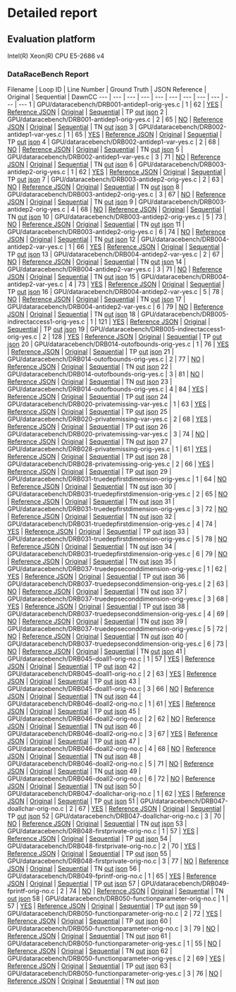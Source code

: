 # Detailed report

## Evaluation platform

Intel(R) Xeon(R) CPU E5-2686 v4

### DataRaceBench Report

 Filename | Loop ID | Line Number | Ground Truth | JSON Reference | Original | Sequential | DawnCC 
 --- | --- | --- | --- | --- | --- | --- | --- | --- | --- | --- 
1 | GPU/dataracebench/DRB001-antidep1-orig-yes.c | 1 | 62 | [YES](../../benchmarks/reference_gpu_target/dataracebench/DRB001-antidep1-orig-yes.c) | [Reference JSON](../../benchmarks/reference_gpu_target/dataracebench/DRB001-antidep1-orig-yes.c.json) | [Original](../../benchmarks/original/dataracebench/DRB001-antidep1-orig-yes.c) | [Sequential](../../benchmarks/sequential/dataracebench/DRB001-antidep1-orig-yes.c) | TP  [out](../../benchmarks/Dawncc/dataracebench/DRB001-antidep1-orig-yes.c) [json](../../benchmarks/Dawncc/dataracebench/DRB001-antidep1-orig-yes.c.json)
2 | GPU/dataracebench/DRB001-antidep1-orig-yes.c | 2 | 65 | [NO](../../benchmarks/reference_gpu_target/dataracebench/DRB001-antidep1-orig-yes.c) | [Reference JSON](../../benchmarks/reference_gpu_target/dataracebench/DRB001-antidep1-orig-yes.c.json) | [Original](../../benchmarks/original/dataracebench/DRB001-antidep1-orig-yes.c) | [Sequential](../../benchmarks/sequential/dataracebench/DRB001-antidep1-orig-yes.c) | TN  [out](../../benchmarks/Dawncc/dataracebench/DRB001-antidep1-orig-yes.c) [json](../../benchmarks/Dawncc/dataracebench/DRB001-antidep1-orig-yes.c.json)
3 | GPU/dataracebench/DRB002-antidep1-var-yes.c | 1 | 65 | [YES](../../benchmarks/reference_gpu_target/dataracebench/DRB002-antidep1-var-yes.c) | [Reference JSON](../../benchmarks/reference_gpu_target/dataracebench/DRB002-antidep1-var-yes.c.json) | [Original](../../benchmarks/original/dataracebench/DRB002-antidep1-var-yes.c) | [Sequential](../../benchmarks/sequential/dataracebench/DRB002-antidep1-var-yes.c) | TP  [out](../../benchmarks/Dawncc/dataracebench/DRB002-antidep1-var-yes.c) [json](../../benchmarks/Dawncc/dataracebench/DRB002-antidep1-var-yes.c.json)
4 | GPU/dataracebench/DRB002-antidep1-var-yes.c | 2 | 68 | [NO](../../benchmarks/reference_gpu_target/dataracebench/DRB002-antidep1-var-yes.c) | [Reference JSON](../../benchmarks/reference_gpu_target/dataracebench/DRB002-antidep1-var-yes.c.json) | [Original](../../benchmarks/original/dataracebench/DRB002-antidep1-var-yes.c) | [Sequential](../../benchmarks/sequential/dataracebench/DRB002-antidep1-var-yes.c) | TN  [out](../../benchmarks/Dawncc/dataracebench/DRB002-antidep1-var-yes.c) [json](../../benchmarks/Dawncc/dataracebench/DRB002-antidep1-var-yes.c.json)
5 | GPU/dataracebench/DRB002-antidep1-var-yes.c | 3 | 71 | [NO](../../benchmarks/reference_gpu_target/dataracebench/DRB002-antidep1-var-yes.c) | [Reference JSON](../../benchmarks/reference_gpu_target/dataracebench/DRB002-antidep1-var-yes.c.json) | [Original](../../benchmarks/original/dataracebench/DRB002-antidep1-var-yes.c) | [Sequential](../../benchmarks/sequential/dataracebench/DRB002-antidep1-var-yes.c) | TN  [out](../../benchmarks/Dawncc/dataracebench/DRB002-antidep1-var-yes.c) [json](../../benchmarks/Dawncc/dataracebench/DRB002-antidep1-var-yes.c.json)
6 | GPU/dataracebench/DRB003-antidep2-orig-yes.c | 1 | 62 | [YES](../../benchmarks/reference_gpu_target/dataracebench/DRB003-antidep2-orig-yes.c) | [Reference JSON](../../benchmarks/reference_gpu_target/dataracebench/DRB003-antidep2-orig-yes.c.json) | [Original](../../benchmarks/original/dataracebench/DRB003-antidep2-orig-yes.c) | [Sequential](../../benchmarks/sequential/dataracebench/DRB003-antidep2-orig-yes.c) | TP  [out](../../benchmarks/Dawncc/dataracebench/DRB003-antidep2-orig-yes.c) [json](../../benchmarks/Dawncc/dataracebench/DRB003-antidep2-orig-yes.c.json)
7 | GPU/dataracebench/DRB003-antidep2-orig-yes.c | 2 | 63 | [NO](../../benchmarks/reference_gpu_target/dataracebench/DRB003-antidep2-orig-yes.c) | [Reference JSON](../../benchmarks/reference_gpu_target/dataracebench/DRB003-antidep2-orig-yes.c.json) | [Original](../../benchmarks/original/dataracebench/DRB003-antidep2-orig-yes.c) | [Sequential](../../benchmarks/sequential/dataracebench/DRB003-antidep2-orig-yes.c) | TN  [out](../../benchmarks/Dawncc/dataracebench/DRB003-antidep2-orig-yes.c) [json](../../benchmarks/Dawncc/dataracebench/DRB003-antidep2-orig-yes.c.json)
8 | GPU/dataracebench/DRB003-antidep2-orig-yes.c | 3 | 67 | [NO](../../benchmarks/reference_gpu_target/dataracebench/DRB003-antidep2-orig-yes.c) | [Reference JSON](../../benchmarks/reference_gpu_target/dataracebench/DRB003-antidep2-orig-yes.c.json) | [Original](../../benchmarks/original/dataracebench/DRB003-antidep2-orig-yes.c) | [Sequential](../../benchmarks/sequential/dataracebench/DRB003-antidep2-orig-yes.c) | TN  [out](../../benchmarks/Dawncc/dataracebench/DRB003-antidep2-orig-yes.c) [json](../../benchmarks/Dawncc/dataracebench/DRB003-antidep2-orig-yes.c.json)
9 | GPU/dataracebench/DRB003-antidep2-orig-yes.c | 4 | 68 | [NO](../../benchmarks/reference_gpu_target/dataracebench/DRB003-antidep2-orig-yes.c) | [Reference JSON](../../benchmarks/reference_gpu_target/dataracebench/DRB003-antidep2-orig-yes.c.json) | [Original](../../benchmarks/original/dataracebench/DRB003-antidep2-orig-yes.c) | [Sequential](../../benchmarks/sequential/dataracebench/DRB003-antidep2-orig-yes.c) | TN  [out](../../benchmarks/Dawncc/dataracebench/DRB003-antidep2-orig-yes.c) [json](../../benchmarks/Dawncc/dataracebench/DRB003-antidep2-orig-yes.c.json)
10 | GPU/dataracebench/DRB003-antidep2-orig-yes.c | 5 | 73 | [NO](../../benchmarks/reference_gpu_target/dataracebench/DRB003-antidep2-orig-yes.c) | [Reference JSON](../../benchmarks/reference_gpu_target/dataracebench/DRB003-antidep2-orig-yes.c.json) | [Original](../../benchmarks/original/dataracebench/DRB003-antidep2-orig-yes.c) | [Sequential](../../benchmarks/sequential/dataracebench/DRB003-antidep2-orig-yes.c) | TN  [out](../../benchmarks/Dawncc/dataracebench/DRB003-antidep2-orig-yes.c) [json](../../benchmarks/Dawncc/dataracebench/DRB003-antidep2-orig-yes.c.json)
11 | GPU/dataracebench/DRB003-antidep2-orig-yes.c | 6 | 74 | [NO](../../benchmarks/reference_gpu_target/dataracebench/DRB003-antidep2-orig-yes.c) | [Reference JSON](../../benchmarks/reference_gpu_target/dataracebench/DRB003-antidep2-orig-yes.c.json) | [Original](../../benchmarks/original/dataracebench/DRB003-antidep2-orig-yes.c) | [Sequential](../../benchmarks/sequential/dataracebench/DRB003-antidep2-orig-yes.c) | TN  [out](../../benchmarks/Dawncc/dataracebench/DRB003-antidep2-orig-yes.c) [json](../../benchmarks/Dawncc/dataracebench/DRB003-antidep2-orig-yes.c.json)
12 | GPU/dataracebench/DRB004-antidep2-var-yes.c | 1 | 66 | [YES](../../benchmarks/reference_gpu_target/dataracebench/DRB004-antidep2-var-yes.c) | [Reference JSON](../../benchmarks/reference_gpu_target/dataracebench/DRB004-antidep2-var-yes.c.json) | [Original](../../benchmarks/original/dataracebench/DRB004-antidep2-var-yes.c) | [Sequential](../../benchmarks/sequential/dataracebench/DRB004-antidep2-var-yes.c) | TP  [out](../../benchmarks/Dawncc/dataracebench/DRB004-antidep2-var-yes.c) [json](../../benchmarks/Dawncc/dataracebench/DRB004-antidep2-var-yes.c.json)
13 | GPU/dataracebench/DRB004-antidep2-var-yes.c | 2 | 67 | [NO](../../benchmarks/reference_gpu_target/dataracebench/DRB004-antidep2-var-yes.c) | [Reference JSON](../../benchmarks/reference_gpu_target/dataracebench/DRB004-antidep2-var-yes.c.json) | [Original](../../benchmarks/original/dataracebench/DRB004-antidep2-var-yes.c) | [Sequential](../../benchmarks/sequential/dataracebench/DRB004-antidep2-var-yes.c) | TN  [out](../../benchmarks/Dawncc/dataracebench/DRB004-antidep2-var-yes.c) [json](../../benchmarks/Dawncc/dataracebench/DRB004-antidep2-var-yes.c.json)
14 | GPU/dataracebench/DRB004-antidep2-var-yes.c | 3 | 71 | [NO](../../benchmarks/reference_gpu_target/dataracebench/DRB004-antidep2-var-yes.c) | [Reference JSON](../../benchmarks/reference_gpu_target/dataracebench/DRB004-antidep2-var-yes.c.json) | [Original](../../benchmarks/original/dataracebench/DRB004-antidep2-var-yes.c) | [Sequential](../../benchmarks/sequential/dataracebench/DRB004-antidep2-var-yes.c) | TN  [out](../../benchmarks/Dawncc/dataracebench/DRB004-antidep2-var-yes.c) [json](../../benchmarks/Dawncc/dataracebench/DRB004-antidep2-var-yes.c.json)
15 | GPU/dataracebench/DRB004-antidep2-var-yes.c | 4 | 73 | [YES](../../benchmarks/reference_gpu_target/dataracebench/DRB004-antidep2-var-yes.c) | [Reference JSON](../../benchmarks/reference_gpu_target/dataracebench/DRB004-antidep2-var-yes.c.json) | [Original](../../benchmarks/original/dataracebench/DRB004-antidep2-var-yes.c) | [Sequential](../../benchmarks/sequential/dataracebench/DRB004-antidep2-var-yes.c) | TP  [out](../../benchmarks/Dawncc/dataracebench/DRB004-antidep2-var-yes.c) [json](../../benchmarks/Dawncc/dataracebench/DRB004-antidep2-var-yes.c.json)
16 | GPU/dataracebench/DRB004-antidep2-var-yes.c | 5 | 78 | [NO](../../benchmarks/reference_gpu_target/dataracebench/DRB004-antidep2-var-yes.c) | [Reference JSON](../../benchmarks/reference_gpu_target/dataracebench/DRB004-antidep2-var-yes.c.json) | [Original](../../benchmarks/original/dataracebench/DRB004-antidep2-var-yes.c) | [Sequential](../../benchmarks/sequential/dataracebench/DRB004-antidep2-var-yes.c) | TN  [out](../../benchmarks/Dawncc/dataracebench/DRB004-antidep2-var-yes.c) [json](../../benchmarks/Dawncc/dataracebench/DRB004-antidep2-var-yes.c.json)
17 | GPU/dataracebench/DRB004-antidep2-var-yes.c | 6 | 79 | [NO](../../benchmarks/reference_gpu_target/dataracebench/DRB004-antidep2-var-yes.c) | [Reference JSON](../../benchmarks/reference_gpu_target/dataracebench/DRB004-antidep2-var-yes.c.json) | [Original](../../benchmarks/original/dataracebench/DRB004-antidep2-var-yes.c) | [Sequential](../../benchmarks/sequential/dataracebench/DRB004-antidep2-var-yes.c) | TN  [out](../../benchmarks/Dawncc/dataracebench/DRB004-antidep2-var-yes.c) [json](../../benchmarks/Dawncc/dataracebench/DRB004-antidep2-var-yes.c.json)
18 | GPU/dataracebench/DRB005-indirectaccess1-orig-yes.c | 1 | 121 | [YES](../../benchmarks/reference_gpu_target/dataracebench/DRB005-indirectaccess1-orig-yes.c) | [Reference JSON](../../benchmarks/reference_gpu_target/dataracebench/DRB005-indirectaccess1-orig-yes.c.json) | [Original](../../benchmarks/original/dataracebench/DRB005-indirectaccess1-orig-yes.c) | [Sequential](../../benchmarks/sequential/dataracebench/DRB005-indirectaccess1-orig-yes.c) | TP  [out](../../benchmarks/Dawncc/dataracebench/DRB005-indirectaccess1-orig-yes.c) [json](../../benchmarks/Dawncc/dataracebench/DRB005-indirectaccess1-orig-yes.c.json)
19 | GPU/dataracebench/DRB005-indirectaccess1-orig-yes.c | 2 | 128 | [YES](../../benchmarks/reference_gpu_target/dataracebench/DRB005-indirectaccess1-orig-yes.c) | [Reference JSON](../../benchmarks/reference_gpu_target/dataracebench/DRB005-indirectaccess1-orig-yes.c.json) | [Original](../../benchmarks/original/dataracebench/DRB005-indirectaccess1-orig-yes.c) | [Sequential](../../benchmarks/sequential/dataracebench/DRB005-indirectaccess1-orig-yes.c) | TP  [out](../../benchmarks/Dawncc/dataracebench/DRB005-indirectaccess1-orig-yes.c) [json](../../benchmarks/Dawncc/dataracebench/DRB005-indirectaccess1-orig-yes.c.json)
20 | GPU/dataracebench/DRB014-outofbounds-orig-yes.c | 1 | 76 | [YES](../../benchmarks/reference_gpu_target/dataracebench/DRB014-outofbounds-orig-yes.c) | [Reference JSON](../../benchmarks/reference_gpu_target/dataracebench/DRB014-outofbounds-orig-yes.c.json) | [Original](../../benchmarks/original/dataracebench/DRB014-outofbounds-orig-yes.c) | [Sequential](../../benchmarks/sequential/dataracebench/DRB014-outofbounds-orig-yes.c) | TP  [out](../../benchmarks/Dawncc/dataracebench/DRB014-outofbounds-orig-yes.c) [json](../../benchmarks/Dawncc/dataracebench/DRB014-outofbounds-orig-yes.c.json)
21 | GPU/dataracebench/DRB014-outofbounds-orig-yes.c | 2 | 77 | [NO](../../benchmarks/reference_gpu_target/dataracebench/DRB014-outofbounds-orig-yes.c) | [Reference JSON](../../benchmarks/reference_gpu_target/dataracebench/DRB014-outofbounds-orig-yes.c.json) | [Original](../../benchmarks/original/dataracebench/DRB014-outofbounds-orig-yes.c) | [Sequential](../../benchmarks/sequential/dataracebench/DRB014-outofbounds-orig-yes.c) | TN  [out](../../benchmarks/Dawncc/dataracebench/DRB014-outofbounds-orig-yes.c) [json](../../benchmarks/Dawncc/dataracebench/DRB014-outofbounds-orig-yes.c.json)
22 | GPU/dataracebench/DRB014-outofbounds-orig-yes.c | 3 | 81 | [NO](../../benchmarks/reference_gpu_target/dataracebench/DRB014-outofbounds-orig-yes.c) | [Reference JSON](../../benchmarks/reference_gpu_target/dataracebench/DRB014-outofbounds-orig-yes.c.json) | [Original](../../benchmarks/original/dataracebench/DRB014-outofbounds-orig-yes.c) | [Sequential](../../benchmarks/sequential/dataracebench/DRB014-outofbounds-orig-yes.c) | TN  [out](../../benchmarks/Dawncc/dataracebench/DRB014-outofbounds-orig-yes.c) [json](../../benchmarks/Dawncc/dataracebench/DRB014-outofbounds-orig-yes.c.json)
23 | GPU/dataracebench/DRB014-outofbounds-orig-yes.c | 4 | 84 | [YES](../../benchmarks/reference_gpu_target/dataracebench/DRB014-outofbounds-orig-yes.c) | [Reference JSON](../../benchmarks/reference_gpu_target/dataracebench/DRB014-outofbounds-orig-yes.c.json) | [Original](../../benchmarks/original/dataracebench/DRB014-outofbounds-orig-yes.c) | [Sequential](../../benchmarks/sequential/dataracebench/DRB014-outofbounds-orig-yes.c) | TP  [out](../../benchmarks/Dawncc/dataracebench/DRB014-outofbounds-orig-yes.c) [json](../../benchmarks/Dawncc/dataracebench/DRB014-outofbounds-orig-yes.c.json)
24 | GPU/dataracebench/DRB020-privatemissing-var-yes.c | 1 | 63 | [YES](../../benchmarks/reference_gpu_target/dataracebench/DRB020-privatemissing-var-yes.c) | [Reference JSON](../../benchmarks/reference_gpu_target/dataracebench/DRB020-privatemissing-var-yes.c.json) | [Original](../../benchmarks/original/dataracebench/DRB020-privatemissing-var-yes.c) | [Sequential](../../benchmarks/sequential/dataracebench/DRB020-privatemissing-var-yes.c) | TP  [out](../../benchmarks/Dawncc/dataracebench/DRB020-privatemissing-var-yes.c) [json](../../benchmarks/Dawncc/dataracebench/DRB020-privatemissing-var-yes.c.json)
25 | GPU/dataracebench/DRB020-privatemissing-var-yes.c | 2 | 68 | [YES](../../benchmarks/reference_gpu_target/dataracebench/DRB020-privatemissing-var-yes.c) | [Reference JSON](../../benchmarks/reference_gpu_target/dataracebench/DRB020-privatemissing-var-yes.c.json) | [Original](../../benchmarks/original/dataracebench/DRB020-privatemissing-var-yes.c) | [Sequential](../../benchmarks/sequential/dataracebench/DRB020-privatemissing-var-yes.c) | TP  [out](../../benchmarks/Dawncc/dataracebench/DRB020-privatemissing-var-yes.c) [json](../../benchmarks/Dawncc/dataracebench/DRB020-privatemissing-var-yes.c.json)
26 | GPU/dataracebench/DRB020-privatemissing-var-yes.c | 3 | 74 | [NO](../../benchmarks/reference_gpu_target/dataracebench/DRB020-privatemissing-var-yes.c) | [Reference JSON](../../benchmarks/reference_gpu_target/dataracebench/DRB020-privatemissing-var-yes.c.json) | [Original](../../benchmarks/original/dataracebench/DRB020-privatemissing-var-yes.c) | [Sequential](../../benchmarks/sequential/dataracebench/DRB020-privatemissing-var-yes.c) | TN  [out](../../benchmarks/Dawncc/dataracebench/DRB020-privatemissing-var-yes.c) [json](../../benchmarks/Dawncc/dataracebench/DRB020-privatemissing-var-yes.c.json)
27 | GPU/dataracebench/DRB028-privatemissing-orig-yes.c | 1 | 61 | [YES](../../benchmarks/reference_gpu_target/dataracebench/DRB028-privatemissing-orig-yes.c) | [Reference JSON](../../benchmarks/reference_gpu_target/dataracebench/DRB028-privatemissing-orig-yes.c.json) | [Original](../../benchmarks/original/dataracebench/DRB028-privatemissing-orig-yes.c) | [Sequential](../../benchmarks/sequential/dataracebench/DRB028-privatemissing-orig-yes.c) | TP  [out](../../benchmarks/Dawncc/dataracebench/DRB028-privatemissing-orig-yes.c) [json](../../benchmarks/Dawncc/dataracebench/DRB028-privatemissing-orig-yes.c.json)
28 | GPU/dataracebench/DRB028-privatemissing-orig-yes.c | 2 | 66 | [YES](../../benchmarks/reference_gpu_target/dataracebench/DRB028-privatemissing-orig-yes.c) | [Reference JSON](../../benchmarks/reference_gpu_target/dataracebench/DRB028-privatemissing-orig-yes.c.json) | [Original](../../benchmarks/original/dataracebench/DRB028-privatemissing-orig-yes.c) | [Sequential](../../benchmarks/sequential/dataracebench/DRB028-privatemissing-orig-yes.c) | TP  [out](../../benchmarks/Dawncc/dataracebench/DRB028-privatemissing-orig-yes.c) [json](../../benchmarks/Dawncc/dataracebench/DRB028-privatemissing-orig-yes.c.json)
29 | GPU/dataracebench/DRB031-truedepfirstdimension-orig-yes.c | 1 | 64 | [NO](../../benchmarks/reference_gpu_target/dataracebench/DRB031-truedepfirstdimension-orig-yes.c) | [Reference JSON](../../benchmarks/reference_gpu_target/dataracebench/DRB031-truedepfirstdimension-orig-yes.c.json) | [Original](../../benchmarks/original/dataracebench/DRB031-truedepfirstdimension-orig-yes.c) | [Sequential](../../benchmarks/sequential/dataracebench/DRB031-truedepfirstdimension-orig-yes.c) | TN  [out](../../benchmarks/Dawncc/dataracebench/DRB031-truedepfirstdimension-orig-yes.c) [json](../../benchmarks/Dawncc/dataracebench/DRB031-truedepfirstdimension-orig-yes.c.json)
30 | GPU/dataracebench/DRB031-truedepfirstdimension-orig-yes.c | 2 | 65 | [NO](../../benchmarks/reference_gpu_target/dataracebench/DRB031-truedepfirstdimension-orig-yes.c) | [Reference JSON](../../benchmarks/reference_gpu_target/dataracebench/DRB031-truedepfirstdimension-orig-yes.c.json) | [Original](../../benchmarks/original/dataracebench/DRB031-truedepfirstdimension-orig-yes.c) | [Sequential](../../benchmarks/sequential/dataracebench/DRB031-truedepfirstdimension-orig-yes.c) | TN  [out](../../benchmarks/Dawncc/dataracebench/DRB031-truedepfirstdimension-orig-yes.c) [json](../../benchmarks/Dawncc/dataracebench/DRB031-truedepfirstdimension-orig-yes.c.json)
31 | GPU/dataracebench/DRB031-truedepfirstdimension-orig-yes.c | 3 | 72 | [NO](../../benchmarks/reference_gpu_target/dataracebench/DRB031-truedepfirstdimension-orig-yes.c) | [Reference JSON](../../benchmarks/reference_gpu_target/dataracebench/DRB031-truedepfirstdimension-orig-yes.c.json) | [Original](../../benchmarks/original/dataracebench/DRB031-truedepfirstdimension-orig-yes.c) | [Sequential](../../benchmarks/sequential/dataracebench/DRB031-truedepfirstdimension-orig-yes.c) | TN  [out](../../benchmarks/Dawncc/dataracebench/DRB031-truedepfirstdimension-orig-yes.c) [json](../../benchmarks/Dawncc/dataracebench/DRB031-truedepfirstdimension-orig-yes.c.json)
32 | GPU/dataracebench/DRB031-truedepfirstdimension-orig-yes.c | 4 | 74 | [YES](../../benchmarks/reference_gpu_target/dataracebench/DRB031-truedepfirstdimension-orig-yes.c) | [Reference JSON](../../benchmarks/reference_gpu_target/dataracebench/DRB031-truedepfirstdimension-orig-yes.c.json) | [Original](../../benchmarks/original/dataracebench/DRB031-truedepfirstdimension-orig-yes.c) | [Sequential](../../benchmarks/sequential/dataracebench/DRB031-truedepfirstdimension-orig-yes.c) | TP  [out](../../benchmarks/Dawncc/dataracebench/DRB031-truedepfirstdimension-orig-yes.c) [json](../../benchmarks/Dawncc/dataracebench/DRB031-truedepfirstdimension-orig-yes.c.json)
33 | GPU/dataracebench/DRB031-truedepfirstdimension-orig-yes.c | 5 | 78 | [NO](../../benchmarks/reference_gpu_target/dataracebench/DRB031-truedepfirstdimension-orig-yes.c) | [Reference JSON](../../benchmarks/reference_gpu_target/dataracebench/DRB031-truedepfirstdimension-orig-yes.c.json) | [Original](../../benchmarks/original/dataracebench/DRB031-truedepfirstdimension-orig-yes.c) | [Sequential](../../benchmarks/sequential/dataracebench/DRB031-truedepfirstdimension-orig-yes.c) | TN  [out](../../benchmarks/Dawncc/dataracebench/DRB031-truedepfirstdimension-orig-yes.c) [json](../../benchmarks/Dawncc/dataracebench/DRB031-truedepfirstdimension-orig-yes.c.json)
34 | GPU/dataracebench/DRB031-truedepfirstdimension-orig-yes.c | 6 | 79 | [NO](../../benchmarks/reference_gpu_target/dataracebench/DRB031-truedepfirstdimension-orig-yes.c) | [Reference JSON](../../benchmarks/reference_gpu_target/dataracebench/DRB031-truedepfirstdimension-orig-yes.c.json) | [Original](../../benchmarks/original/dataracebench/DRB031-truedepfirstdimension-orig-yes.c) | [Sequential](../../benchmarks/sequential/dataracebench/DRB031-truedepfirstdimension-orig-yes.c) | TN  [out](../../benchmarks/Dawncc/dataracebench/DRB031-truedepfirstdimension-orig-yes.c) [json](../../benchmarks/Dawncc/dataracebench/DRB031-truedepfirstdimension-orig-yes.c.json)
35 | GPU/dataracebench/DRB037-truedepseconddimension-orig-yes.c | 1 | 62 | [YES](../../benchmarks/reference_gpu_target/dataracebench/DRB037-truedepseconddimension-orig-yes.c) | [Reference JSON](../../benchmarks/reference_gpu_target/dataracebench/DRB037-truedepseconddimension-orig-yes.c.json) | [Original](../../benchmarks/original/dataracebench/DRB037-truedepseconddimension-orig-yes.c) | [Sequential](../../benchmarks/sequential/dataracebench/DRB037-truedepseconddimension-orig-yes.c) | TP  [out](../../benchmarks/Dawncc/dataracebench/DRB037-truedepseconddimension-orig-yes.c) [json](../../benchmarks/Dawncc/dataracebench/DRB037-truedepseconddimension-orig-yes.c.json)
36 | GPU/dataracebench/DRB037-truedepseconddimension-orig-yes.c | 2 | 63 | [NO](../../benchmarks/reference_gpu_target/dataracebench/DRB037-truedepseconddimension-orig-yes.c) | [Reference JSON](../../benchmarks/reference_gpu_target/dataracebench/DRB037-truedepseconddimension-orig-yes.c.json) | [Original](../../benchmarks/original/dataracebench/DRB037-truedepseconddimension-orig-yes.c) | [Sequential](../../benchmarks/sequential/dataracebench/DRB037-truedepseconddimension-orig-yes.c) | TN  [out](../../benchmarks/Dawncc/dataracebench/DRB037-truedepseconddimension-orig-yes.c) [json](../../benchmarks/Dawncc/dataracebench/DRB037-truedepseconddimension-orig-yes.c.json)
37 | GPU/dataracebench/DRB037-truedepseconddimension-orig-yes.c | 3 | 68 | [YES](../../benchmarks/reference_gpu_target/dataracebench/DRB037-truedepseconddimension-orig-yes.c) | [Reference JSON](../../benchmarks/reference_gpu_target/dataracebench/DRB037-truedepseconddimension-orig-yes.c.json) | [Original](../../benchmarks/original/dataracebench/DRB037-truedepseconddimension-orig-yes.c) | [Sequential](../../benchmarks/sequential/dataracebench/DRB037-truedepseconddimension-orig-yes.c) | TP  [out](../../benchmarks/Dawncc/dataracebench/DRB037-truedepseconddimension-orig-yes.c) [json](../../benchmarks/Dawncc/dataracebench/DRB037-truedepseconddimension-orig-yes.c.json)
38 | GPU/dataracebench/DRB037-truedepseconddimension-orig-yes.c | 4 | 69 | [NO](../../benchmarks/reference_gpu_target/dataracebench/DRB037-truedepseconddimension-orig-yes.c) | [Reference JSON](../../benchmarks/reference_gpu_target/dataracebench/DRB037-truedepseconddimension-orig-yes.c.json) | [Original](../../benchmarks/original/dataracebench/DRB037-truedepseconddimension-orig-yes.c) | [Sequential](../../benchmarks/sequential/dataracebench/DRB037-truedepseconddimension-orig-yes.c) | TN  [out](../../benchmarks/Dawncc/dataracebench/DRB037-truedepseconddimension-orig-yes.c) [json](../../benchmarks/Dawncc/dataracebench/DRB037-truedepseconddimension-orig-yes.c.json)
39 | GPU/dataracebench/DRB037-truedepseconddimension-orig-yes.c | 5 | 72 | [NO](../../benchmarks/reference_gpu_target/dataracebench/DRB037-truedepseconddimension-orig-yes.c) | [Reference JSON](../../benchmarks/reference_gpu_target/dataracebench/DRB037-truedepseconddimension-orig-yes.c.json) | [Original](../../benchmarks/original/dataracebench/DRB037-truedepseconddimension-orig-yes.c) | [Sequential](../../benchmarks/sequential/dataracebench/DRB037-truedepseconddimension-orig-yes.c) | TN  [out](../../benchmarks/Dawncc/dataracebench/DRB037-truedepseconddimension-orig-yes.c) [json](../../benchmarks/Dawncc/dataracebench/DRB037-truedepseconddimension-orig-yes.c.json)
40 | GPU/dataracebench/DRB037-truedepseconddimension-orig-yes.c | 6 | 73 | [NO](../../benchmarks/reference_gpu_target/dataracebench/DRB037-truedepseconddimension-orig-yes.c) | [Reference JSON](../../benchmarks/reference_gpu_target/dataracebench/DRB037-truedepseconddimension-orig-yes.c.json) | [Original](../../benchmarks/original/dataracebench/DRB037-truedepseconddimension-orig-yes.c) | [Sequential](../../benchmarks/sequential/dataracebench/DRB037-truedepseconddimension-orig-yes.c) | TN  [out](../../benchmarks/Dawncc/dataracebench/DRB037-truedepseconddimension-orig-yes.c) [json](../../benchmarks/Dawncc/dataracebench/DRB037-truedepseconddimension-orig-yes.c.json)
41 | GPU/dataracebench/DRB045-doall1-orig-no.c | 1 | 57 | [YES](../../benchmarks/reference_gpu_target/dataracebench/DRB045-doall1-orig-no.c) | [Reference JSON](../../benchmarks/reference_gpu_target/dataracebench/DRB045-doall1-orig-no.c.json) | [Original](../../benchmarks/original/dataracebench/DRB045-doall1-orig-no.c) | [Sequential](../../benchmarks/sequential/dataracebench/DRB045-doall1-orig-no.c) | TP  [out](../../benchmarks/Dawncc/dataracebench/DRB045-doall1-orig-no.c) [json](../../benchmarks/Dawncc/dataracebench/DRB045-doall1-orig-no.c.json)
42 | GPU/dataracebench/DRB045-doall1-orig-no.c | 2 | 63 | [YES](../../benchmarks/reference_gpu_target/dataracebench/DRB045-doall1-orig-no.c) | [Reference JSON](../../benchmarks/reference_gpu_target/dataracebench/DRB045-doall1-orig-no.c.json) | [Original](../../benchmarks/original/dataracebench/DRB045-doall1-orig-no.c) | [Sequential](../../benchmarks/sequential/dataracebench/DRB045-doall1-orig-no.c) | TP  [out](../../benchmarks/Dawncc/dataracebench/DRB045-doall1-orig-no.c) [json](../../benchmarks/Dawncc/dataracebench/DRB045-doall1-orig-no.c.json)
43 | GPU/dataracebench/DRB045-doall1-orig-no.c | 3 | 66 | [NO](../../benchmarks/reference_gpu_target/dataracebench/DRB045-doall1-orig-no.c) | [Reference JSON](../../benchmarks/reference_gpu_target/dataracebench/DRB045-doall1-orig-no.c.json) | [Original](../../benchmarks/original/dataracebench/DRB045-doall1-orig-no.c) | [Sequential](../../benchmarks/sequential/dataracebench/DRB045-doall1-orig-no.c) | TN  [out](../../benchmarks/Dawncc/dataracebench/DRB045-doall1-orig-no.c) [json](../../benchmarks/Dawncc/dataracebench/DRB045-doall1-orig-no.c.json)
44 | GPU/dataracebench/DRB046-doall2-orig-no.c | 1 | 61 | [YES](../../benchmarks/reference_gpu_target/dataracebench/DRB046-doall2-orig-no.c) | [Reference JSON](../../benchmarks/reference_gpu_target/dataracebench/DRB046-doall2-orig-no.c.json) | [Original](../../benchmarks/original/dataracebench/DRB046-doall2-orig-no.c) | [Sequential](../../benchmarks/sequential/dataracebench/DRB046-doall2-orig-no.c) | TP  [out](../../benchmarks/Dawncc/dataracebench/DRB046-doall2-orig-no.c) [json](../../benchmarks/Dawncc/dataracebench/DRB046-doall2-orig-no.c.json)
45 | GPU/dataracebench/DRB046-doall2-orig-no.c | 2 | 62 | [NO](../../benchmarks/reference_gpu_target/dataracebench/DRB046-doall2-orig-no.c) | [Reference JSON](../../benchmarks/reference_gpu_target/dataracebench/DRB046-doall2-orig-no.c.json) | [Original](../../benchmarks/original/dataracebench/DRB046-doall2-orig-no.c) | [Sequential](../../benchmarks/sequential/dataracebench/DRB046-doall2-orig-no.c) | TN  [out](../../benchmarks/Dawncc/dataracebench/DRB046-doall2-orig-no.c) [json](../../benchmarks/Dawncc/dataracebench/DRB046-doall2-orig-no.c.json)
46 | GPU/dataracebench/DRB046-doall2-orig-no.c | 3 | 67 | [YES](../../benchmarks/reference_gpu_target/dataracebench/DRB046-doall2-orig-no.c) | [Reference JSON](../../benchmarks/reference_gpu_target/dataracebench/DRB046-doall2-orig-no.c.json) | [Original](../../benchmarks/original/dataracebench/DRB046-doall2-orig-no.c) | [Sequential](../../benchmarks/sequential/dataracebench/DRB046-doall2-orig-no.c) | TP  [out](../../benchmarks/Dawncc/dataracebench/DRB046-doall2-orig-no.c) [json](../../benchmarks/Dawncc/dataracebench/DRB046-doall2-orig-no.c.json)
47 | GPU/dataracebench/DRB046-doall2-orig-no.c | 4 | 68 | [NO](../../benchmarks/reference_gpu_target/dataracebench/DRB046-doall2-orig-no.c) | [Reference JSON](../../benchmarks/reference_gpu_target/dataracebench/DRB046-doall2-orig-no.c.json) | [Original](../../benchmarks/original/dataracebench/DRB046-doall2-orig-no.c) | [Sequential](../../benchmarks/sequential/dataracebench/DRB046-doall2-orig-no.c) | TN  [out](../../benchmarks/Dawncc/dataracebench/DRB046-doall2-orig-no.c) [json](../../benchmarks/Dawncc/dataracebench/DRB046-doall2-orig-no.c.json)
48 | GPU/dataracebench/DRB046-doall2-orig-no.c | 5 | 71 | [NO](../../benchmarks/reference_gpu_target/dataracebench/DRB046-doall2-orig-no.c) | [Reference JSON](../../benchmarks/reference_gpu_target/dataracebench/DRB046-doall2-orig-no.c.json) | [Original](../../benchmarks/original/dataracebench/DRB046-doall2-orig-no.c) | [Sequential](../../benchmarks/sequential/dataracebench/DRB046-doall2-orig-no.c) | TN  [out](../../benchmarks/Dawncc/dataracebench/DRB046-doall2-orig-no.c) [json](../../benchmarks/Dawncc/dataracebench/DRB046-doall2-orig-no.c.json)
49 | GPU/dataracebench/DRB046-doall2-orig-no.c | 6 | 72 | [NO](../../benchmarks/reference_gpu_target/dataracebench/DRB046-doall2-orig-no.c) | [Reference JSON](../../benchmarks/reference_gpu_target/dataracebench/DRB046-doall2-orig-no.c.json) | [Original](../../benchmarks/original/dataracebench/DRB046-doall2-orig-no.c) | [Sequential](../../benchmarks/sequential/dataracebench/DRB046-doall2-orig-no.c) | TN  [out](../../benchmarks/Dawncc/dataracebench/DRB046-doall2-orig-no.c) [json](../../benchmarks/Dawncc/dataracebench/DRB046-doall2-orig-no.c.json)
50 | GPU/dataracebench/DRB047-doallchar-orig-no.c | 1 | 62 | [YES](../../benchmarks/reference_gpu_target/dataracebench/DRB047-doallchar-orig-no.c) | [Reference JSON](../../benchmarks/reference_gpu_target/dataracebench/DRB047-doallchar-orig-no.c.json) | [Original](../../benchmarks/original/dataracebench/DRB047-doallchar-orig-no.c) | [Sequential](../../benchmarks/sequential/dataracebench/DRB047-doallchar-orig-no.c) | TP  [out](../../benchmarks/Dawncc/dataracebench/DRB047-doallchar-orig-no.c) [json](../../benchmarks/Dawncc/dataracebench/DRB047-doallchar-orig-no.c.json)
51 | GPU/dataracebench/DRB047-doallchar-orig-no.c | 2 | 67 | [YES](../../benchmarks/reference_gpu_target/dataracebench/DRB047-doallchar-orig-no.c) | [Reference JSON](../../benchmarks/reference_gpu_target/dataracebench/DRB047-doallchar-orig-no.c.json) | [Original](../../benchmarks/original/dataracebench/DRB047-doallchar-orig-no.c) | [Sequential](../../benchmarks/sequential/dataracebench/DRB047-doallchar-orig-no.c) | TP  [out](../../benchmarks/Dawncc/dataracebench/DRB047-doallchar-orig-no.c) [json](../../benchmarks/Dawncc/dataracebench/DRB047-doallchar-orig-no.c.json)
52 | GPU/dataracebench/DRB047-doallchar-orig-no.c | 3 | 70 | [NO](../../benchmarks/reference_gpu_target/dataracebench/DRB047-doallchar-orig-no.c) | [Reference JSON](../../benchmarks/reference_gpu_target/dataracebench/DRB047-doallchar-orig-no.c.json) | [Original](../../benchmarks/original/dataracebench/DRB047-doallchar-orig-no.c) | [Sequential](../../benchmarks/sequential/dataracebench/DRB047-doallchar-orig-no.c) | TN  [out](../../benchmarks/Dawncc/dataracebench/DRB047-doallchar-orig-no.c) [json](../../benchmarks/Dawncc/dataracebench/DRB047-doallchar-orig-no.c.json)
53 | GPU/dataracebench/DRB048-firstprivate-orig-no.c | 1 | 57 | [YES](../../benchmarks/reference_gpu_target/dataracebench/DRB048-firstprivate-orig-no.c) | [Reference JSON](../../benchmarks/reference_gpu_target/dataracebench/DRB048-firstprivate-orig-no.c.json) | [Original](../../benchmarks/original/dataracebench/DRB048-firstprivate-orig-no.c) | [Sequential](../../benchmarks/sequential/dataracebench/DRB048-firstprivate-orig-no.c) | TP  [out](../../benchmarks/Dawncc/dataracebench/DRB048-firstprivate-orig-no.c) [json](../../benchmarks/Dawncc/dataracebench/DRB048-firstprivate-orig-no.c.json)
54 | GPU/dataracebench/DRB048-firstprivate-orig-no.c | 2 | 70 | [YES](../../benchmarks/reference_gpu_target/dataracebench/DRB048-firstprivate-orig-no.c) | [Reference JSON](../../benchmarks/reference_gpu_target/dataracebench/DRB048-firstprivate-orig-no.c.json) | [Original](../../benchmarks/original/dataracebench/DRB048-firstprivate-orig-no.c) | [Sequential](../../benchmarks/sequential/dataracebench/DRB048-firstprivate-orig-no.c) | TP  [out](../../benchmarks/Dawncc/dataracebench/DRB048-firstprivate-orig-no.c) [json](../../benchmarks/Dawncc/dataracebench/DRB048-firstprivate-orig-no.c.json)
55 | GPU/dataracebench/DRB048-firstprivate-orig-no.c | 3 | 77 | [NO](../../benchmarks/reference_gpu_target/dataracebench/DRB048-firstprivate-orig-no.c) | [Reference JSON](../../benchmarks/reference_gpu_target/dataracebench/DRB048-firstprivate-orig-no.c.json) | [Original](../../benchmarks/original/dataracebench/DRB048-firstprivate-orig-no.c) | [Sequential](../../benchmarks/sequential/dataracebench/DRB048-firstprivate-orig-no.c) | TN  [out](../../benchmarks/Dawncc/dataracebench/DRB048-firstprivate-orig-no.c) [json](../../benchmarks/Dawncc/dataracebench/DRB048-firstprivate-orig-no.c.json)
56 | GPU/dataracebench/DRB049-fprintf-orig-no.c | 1 | 65 | [YES](../../benchmarks/reference_gpu_target/dataracebench/DRB049-fprintf-orig-no.c) | [Reference JSON](../../benchmarks/reference_gpu_target/dataracebench/DRB049-fprintf-orig-no.c.json) | [Original](../../benchmarks/original/dataracebench/DRB049-fprintf-orig-no.c) | [Sequential](../../benchmarks/sequential/dataracebench/DRB049-fprintf-orig-no.c) | TP  [out](../../benchmarks/Dawncc/dataracebench/DRB049-fprintf-orig-no.c) [json](../../benchmarks/Dawncc/dataracebench/DRB049-fprintf-orig-no.c.json)
57 | GPU/dataracebench/DRB049-fprintf-orig-no.c | 2 | 74 | [NO](../../benchmarks/reference_gpu_target/dataracebench/DRB049-fprintf-orig-no.c) | [Reference JSON](../../benchmarks/reference_gpu_target/dataracebench/DRB049-fprintf-orig-no.c.json) | [Original](../../benchmarks/original/dataracebench/DRB049-fprintf-orig-no.c) | [Sequential](../../benchmarks/sequential/dataracebench/DRB049-fprintf-orig-no.c) | TN  [out](../../benchmarks/Dawncc/dataracebench/DRB049-fprintf-orig-no.c) [json](../../benchmarks/Dawncc/dataracebench/DRB049-fprintf-orig-no.c.json)
58 | GPU/dataracebench/DRB050-functionparameter-orig-no.c | 1 | 57 | [YES](../../benchmarks/reference_gpu_target/dataracebench/DRB050-functionparameter-orig-no.c) | [Reference JSON](../../benchmarks/reference_gpu_target/dataracebench/DRB050-functionparameter-orig-no.c.json) | [Original](../../benchmarks/original/dataracebench/DRB050-functionparameter-orig-no.c) | [Sequential](../../benchmarks/sequential/dataracebench/DRB050-functionparameter-orig-no.c) | TP  [out](../../benchmarks/Dawncc/dataracebench/DRB050-functionparameter-orig-no.c) [json](../../benchmarks/Dawncc/dataracebench/DRB050-functionparameter-orig-no.c.json)
59 | GPU/dataracebench/DRB050-functionparameter-orig-no.c | 2 | 72 | [YES](../../benchmarks/reference_gpu_target/dataracebench/DRB050-functionparameter-orig-no.c) | [Reference JSON](../../benchmarks/reference_gpu_target/dataracebench/DRB050-functionparameter-orig-no.c.json) | [Original](../../benchmarks/original/dataracebench/DRB050-functionparameter-orig-no.c) | [Sequential](../../benchmarks/sequential/dataracebench/DRB050-functionparameter-orig-no.c) | TP  [out](../../benchmarks/Dawncc/dataracebench/DRB050-functionparameter-orig-no.c) [json](../../benchmarks/Dawncc/dataracebench/DRB050-functionparameter-orig-no.c.json)
60 | GPU/dataracebench/DRB050-functionparameter-orig-no.c | 3 | 79 | [NO](../../benchmarks/reference_gpu_target/dataracebench/DRB050-functionparameter-orig-no.c) | [Reference JSON](../../benchmarks/reference_gpu_target/dataracebench/DRB050-functionparameter-orig-no.c.json) | [Original](../../benchmarks/original/dataracebench/DRB050-functionparameter-orig-no.c) | [Sequential](../../benchmarks/sequential/dataracebench/DRB050-functionparameter-orig-no.c) | TN  [out](../../benchmarks/Dawncc/dataracebench/DRB050-functionparameter-orig-no.c) [json](../../benchmarks/Dawncc/dataracebench/DRB050-functionparameter-orig-no.c.json)
61 | GPU/dataracebench/DRB050-functionparameter-orig-yes.c | 1 | 55 | [NO](../../benchmarks/reference_gpu_target/dataracebench/DRB050-functionparameter-orig-yes.c) | [Reference JSON](../../benchmarks/reference_gpu_target/dataracebench/DRB050-functionparameter-orig-yes.c.json) | [Original](../../benchmarks/original/dataracebench/DRB050-functionparameter-orig-yes.c) | [Sequential](../../benchmarks/sequential/dataracebench/DRB050-functionparameter-orig-yes.c) | TN  [out](../../benchmarks/Dawncc/dataracebench/DRB050-functionparameter-orig-yes.c) [json](../../benchmarks/Dawncc/dataracebench/DRB050-functionparameter-orig-yes.c.json)
62 | GPU/dataracebench/DRB050-functionparameter-orig-yes.c | 2 | 69 | [YES](../../benchmarks/reference_gpu_target/dataracebench/DRB050-functionparameter-orig-yes.c) | [Reference JSON](../../benchmarks/reference_gpu_target/dataracebench/DRB050-functionparameter-orig-yes.c.json) | [Original](../../benchmarks/original/dataracebench/DRB050-functionparameter-orig-yes.c) | [Sequential](../../benchmarks/sequential/dataracebench/DRB050-functionparameter-orig-yes.c) | TP  [out](../../benchmarks/Dawncc/dataracebench/DRB050-functionparameter-orig-yes.c) [json](../../benchmarks/Dawncc/dataracebench/DRB050-functionparameter-orig-yes.c.json)
63 | GPU/dataracebench/DRB050-functionparameter-orig-yes.c | 3 | 76 | [NO](../../benchmarks/reference_gpu_target/dataracebench/DRB050-functionparameter-orig-yes.c) | [Reference JSON](../../benchmarks/reference_gpu_target/dataracebench/DRB050-functionparameter-orig-yes.c.json) | [Original](../../benchmarks/original/dataracebench/DRB050-functionparameter-orig-yes.c) | [Sequential](../../benchmarks/sequential/dataracebench/DRB050-functionparameter-orig-yes.c) | TN  [out](../../benchmarks/Dawncc/dataracebench/DRB050-functionparameter-orig-yes.c) [json](../../benchmarks/Dawncc/dataracebench/DRB050-functionparameter-orig-yes.c.json)
